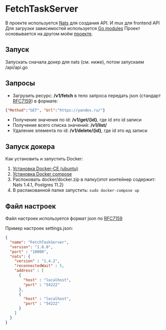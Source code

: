FetchTaskServer
=====================

В проекте используется [Nats](https://www.nats.io/) для создания API. И mux для frontend API
Для загрузки зависимостей используется [Go modules](https://github.com/golang/go/wiki/Modules)
Проект основывается на другом моём [проекте](https://github.com/Atluss/Go-Nats-Api-Example).

 Запуск
-----------------------------------
Запускать сначала докер для nats (см. ниже), потом запускаем /api/api.go

 Запросы
 ----------------------------------
* Загрузить ресурс: **/v1/fetch** в тело запроса передать json (стандарт [RFC7159](https://tools.ietf.org/html/rfc7159)) в формате:
 ```json
{"Method":"GET", "Url":"https://yandex.ru/"}
```
* Получение значения по id: **/v1/get/{id}**, где id это id записи
* Получение всего списка значений: **/v1/list/**
* Удаление элемента по id: **/v1/delete/{id}**, где id это ид записи

Запуск докера
-----------------------------------
Как установить и запустить Docker: 
 1. [Установка Docker-CE (ubuntu)](https://docs.docker.com/install/linux/docker-ce/ubuntu/)
 2. [Установка Docker compose](https://docs.docker.com/compose/install/)
 3. Распоковать docker/docker.zip в папку(этот контейнер содержит: Nats 1.4.1, Postgres 11.2)
 4. В распакованной папке запустить: `sudo docker-compose up`
 
Файл настроек
-----------------------------------
Файл настроек используется формат json по [RFC7159](https://tools.ietf.org/html/rfc7159)
 
Пример настроек settings.json:
 ```json
 {
   "name": "FetchTaskServer",
   "version": "1.0.0",
   "port" : "10000",
   "nats": {
     "version" : "1.4.2",
     "reconnectedWait" : 5,
     "address" : [
       {
         "host" : "localhost",
         "port" : "54222"
       },
       {
         "host" : "localhost",
         "port" : "54222"
       }
     ]
   }
 }
 ```